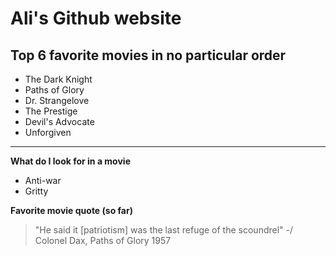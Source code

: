 # Ali's Github website

## Top 6 favorite movies in no particular order 
- The Dark Knight 
- Paths of Glory
- Dr. Strangelove 
- The Prestige 
- Devil's Advocate  
- Unforgiven 
---
**What do I look for in a movie**
- Anti-war 
- Gritty 

**Favorite movie quote (so far)** 
>"He said it [patriotism] was the last refuge of the scoundrel" 
> \-/ Colonel Dax, Paths of Glory 1957
